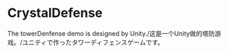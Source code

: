 # CrystalDefense
The towerDenfense demo is designed by Unity./这是一个Unity做的塔防游戏。/ユニティで作ったタワーディフェンスゲームです。
